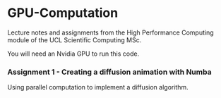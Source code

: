 # GPU-Computation
Lecture notes and assignments from the High Performance Computing module of the UCL Scientific Computing MSc. 

You will need an Nvidia GPU to run this code. 

### Assignment 1 - Creating a diffusion animation with Numba
Using parallel computation to implement a diffusion algorithm. 
